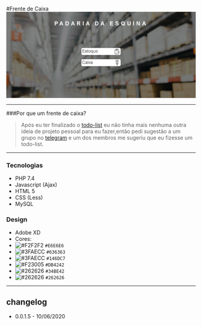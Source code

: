 #Frente de Caixa
![interface image](https://github.com/Pbluer/Frente-de-Caixa/blob/master/template/web.jpg)

----

###Por que um frente de caixa?

> Após eu ter finalizado o  [todo-list](https://en.wikipedia.org/wiki/Markdown) eu não tinha mais nenhuma outra ideia de projeto pessoal para eu fazer,então pedi sugestão a um grupo no [telegram](http://t.me/CodeWalkersDevs) e um dos membros me sugeriu que eu fizesse um todo-list.

----
### Tecnologias
* PHP 7.4
* Javascript (Ajax)
* HTML 5 
* CSS (Less)
* MySQL

### Design
* Adobe XD
* Cores:
 * ![#F2F2F2](https://placehold.it/15/E6E6E6/000000?text=+) `#E6E6E6`
 * ![#3FAECC](https://placehold.it/15/636363/000000?text=+) `#636363`
 * ![#3FAECC](https://placehold.it/15/146DC7/000000?text=+) `#146DC7`
 * ![#F23005](https://placehold.it/15/DB4242/000000?text=+) `#DB4242`
 * ![#262626](https://placehold.it/15/34BE42/000000?text=+) `#34BE42`
 * ![#262626](https://placehold.it/15/262626/000000?text=+) `#262626`
----
## changelog
* 0.0.1.5 - 10/06/2020
